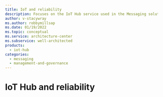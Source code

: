 ```yaml
---
title: IoT and reliability
description: Focuses on the IoT Hub service used in the Messaging solution to provide best-practice, configuration recommendations, and design considerations related to Reliability.
author: v-stacywray
ms.author: robbymillsap
ms.date: 01/19/2022
ms.topic: conceptual
ms.service: architecture-center
ms.subservice: well-architected
products:
  - iot-hub
categories:
  - messaging
  - management-and-governance
---
```


# IoT Hub and reliability